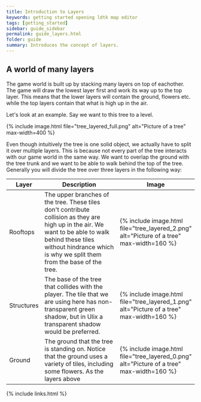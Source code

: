 ```yaml
---
title: Introduction to Layers
keywords: getting started opening ldtk map editor
tags: [getting_started]
sidebar: guide_sidebar
permalink: guide_layers.html
folder: guide
summary: Introduces the concept of layers.
---
```


## A world of many layers

The game world is built up by stacking many layers on top of eachother. The game will draw the lowest layer first and work its way up to the top layer. This means that the lower layers will contain the ground, flowers etc. while the top layers contain that what is high up in the air.

Let's look at an example. Say we want to this tree to a level.

{% include image.html file="tree_layered_full.png" alt="Picture of a tree" max-width=400 %}

Even though intuitively the tree is one solid object, we actually have to split it over multiple layers. This is because not every part of the tree interacts with our game world in the same way. We want to overlap the ground with the tree trunk and we want to be able to walk behind the top of the tree. Generally you will divide the tree over three layers in the following way:

<table>
<colgroup>
<col width="15%" />
<col width="55%" />
<col width="30%" />
</colgroup>
<thead>
<tr class="header">
<th>Layer</th>
<th>Description</th>
<th>Image</th>
</tr>
</thead>
<tbody>
<tr>
<td markdown="span">Rooftops</td>
<td markdown="span">The upper branches of the tree. These tiles don't contribute collision as they are high up in the air. We want to be able to walk behind these tiles without hindrance which is why we split them from the base of the tree.</td>
<td markdown="span">{% include image.html file="tree_layered_2.png" alt="Picture of a tree" max-width=160 %}</td>
</tr>
<tr>
<td markdown="span">Structures</td>
<td markdown="span">The base of the tree that collides with the player. The tile that we are using here has non-transparent green shadow, but in Ulix a transparent shadow would be preferred.</td>
<td markdown="span">{% include image.html file="tree_layered_1.png" alt="Picture of a tree" max-width=160 %}</td>
</tr>
<tr>
<td markdown="span">Ground</td>
<td markdown="span">The ground that the tree is standing on. Notice that the ground uses a variety of tiles, including some flowers. As the layers above </td>
<td markdown="span">{% include image.html file="tree_layered_0.png" alt="Picture of a tree" max-width=160 %}</td>
</tr>
</tbody>
</table>

{% include links.html %}
